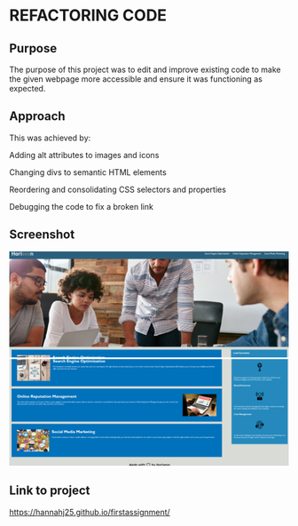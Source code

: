 # REFACTORING CODE

## Purpose

The purpose of this project was to edit and improve existing code to make the given webpage more accessible and ensure it was functioning as expected.

## Approach

This was achieved by:

  Adding alt attributes to images and icons

  Changing divs to semantic HTML elements

  Reordering and consolidating CSS selectors and properties

  Debugging the code to fix a broken link

## Screenshot
![Screenshot](./assets/images/Horiseon-screenshot.png)
![Screenshot2](./assets/images/Horiseon-screenshot2.png)

## Link to project

https://hannahj25.github.io/firstassignment/